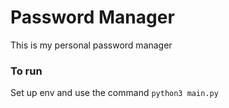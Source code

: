 # Password Manager
This is my personal password manager

### To run
Set up env and use the command ```` python3 main.py ````
